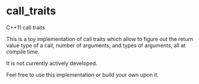 # call_traits
C++11 call traits

This is a toy implementation of call traits which allow to figure out the return value type of a call,
number of arguments, and types of arguments, all at compile time.

It is not currently actively developed.

Feel free to use this implementation or build your own upon it.
